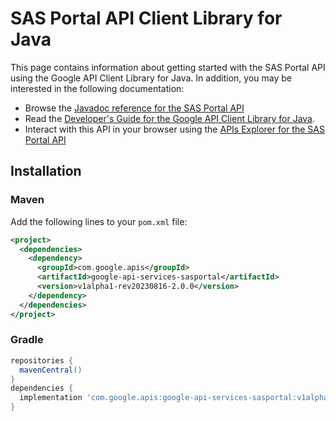 # SAS Portal API Client Library for Java



This page contains information about getting started with the SAS Portal API
using the Google API Client Library for Java. In addition, you may be interested
in the following documentation:

* Browse the [Javadoc reference for the SAS Portal API][javadoc]
* Read the [Developer's Guide for the Google API Client Library for Java][google-api-client].
* Interact with this API in your browser using the [APIs Explorer for the SAS Portal API][api-explorer]

## Installation

### Maven

Add the following lines to your `pom.xml` file:

```xml
<project>
  <dependencies>
    <dependency>
      <groupId>com.google.apis</groupId>
      <artifactId>google-api-services-sasportal</artifactId>
      <version>v1alpha1-rev20230816-2.0.0</version>
    </dependency>
  </dependencies>
</project>
```

### Gradle

```gradle
repositories {
  mavenCentral()
}
dependencies {
  implementation 'com.google.apis:google-api-services-sasportal:v1alpha1-rev20230816-2.0.0'
}
```

[javadoc]: https://googleapis.dev/java/google-api-services-sasportal/latest/index.html
[google-api-client]: https://github.com/googleapis/google-api-java-client/
[api-explorer]: https://developers.google.com/apis-explorer/#p/sasportal/v1/
